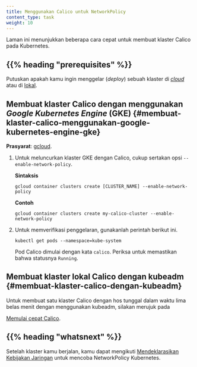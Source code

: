 ```yaml
---
title: Menggunakan Calico untuk NetworkPolicy
content_type: task
weight: 10
---
```


<!-- overview -->
Laman ini menunjukkan beberapa cara cepat untuk membuat klaster Calico pada Kubernetes.


## {{% heading "prerequisites" %}}

Putuskan apakah kamu ingin menggelar (_deploy_) sebuah klaster di [_cloud_](#membuat-klaster-calico-menggunakan-google-kubernetes-engine-gke) atau di [lokal](#membuat-klaster-calico-dengan-kubeadm).


<!-- steps -->
## Membuat klaster Calico dengan menggunakan _Google Kubernetes Engine_ (GKE) {#membuat-klaster-calico-menggunakan-google-kubernetes-engine-gke}

**Prasyarat**: [gcloud](https://cloud.google.com/sdk/docs/quickstarts).

1.  Untuk meluncurkan klaster GKE dengan Calico, cukup sertakan opsi `--enable-network-policy`.

    **Sintaksis**
    ```shell
    gcloud container clusters create [CLUSTER_NAME] --enable-network-policy
    ```

    **Contoh**
    ```shell
    gcloud container clusters create my-calico-cluster --enable-network-policy
    ```

2.  Untuk memverifikasi penggelaran, gunakanlah perintah berikut ini.

    ```shell
    kubectl get pods --namespace=kube-system
    ```

    Pod Calico dimulai dengan kata `calico`. Periksa untuk memastikan bahwa statusnya `Running`.

## Membuat klaster lokal Calico dengan kubeadm {#membuat-klaster-calico-dengan-kubeadm}

Untuk membuat satu klaster Calico dengan hos tunggal dalam waktu lima belas menit dengan menggunakan kubeadm, silakan merujuk pada

[Memulai cepat Calico](https://docs.projectcalico.org/latest/getting-started/kubernetes/).


## {{% heading "whatsnext" %}}

Setelah klaster kamu berjalan, kamu dapat mengikuti [Mendeklarasikan Kebijakan Jaringan](/id/docs/tasks/administer-cluster/declare-network-policy/) untuk mencoba NetworkPolicy Kubernetes.


